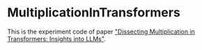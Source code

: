 # MultiplicationInTransformers
This is the experiment code of paper ["Dissecting Multiplication in Transformers: Insights into LLMs"](https://arxiv.org/abs/2407.15360).

